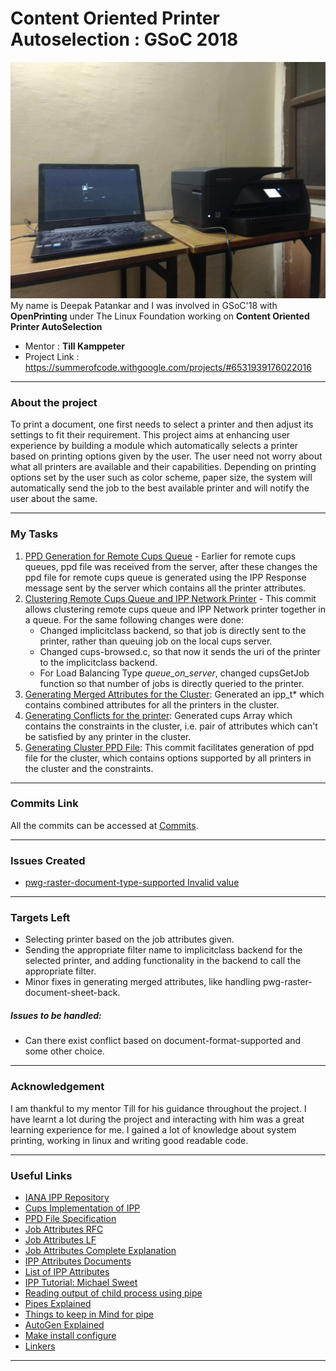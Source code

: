 # Content Oriented Printer Autoselection : GSoC 2018

![alt text](https://github.com/deepak0405/GSoC2018_documentation/blob/master/a.jpg)
My name is Deepak Patankar and  I was involved in GSoC'18 with **OpenPrinting** under The Linux Foundation working on **Content Oriented Printer AutoSelection**

  - Mentor : **Till Kamppeter**
  - Project Link : https://summerofcode.withgoogle.com/projects/#6531939176022016

***
### About the project
To print a document, one first needs to select a printer and then adjust its settings to fit their requirement. This project aims at enhancing user experience by building a module which automatically selects a printer based on printing options given by the user. The user need not worry about what all printers are available and their capabilities. Depending on printing options set by the user such as color scheme, paper size, the system will automatically send the job to the best available printer and will notify the user about the same.
***
### My Tasks

1. [PPD Generation for Remote Cups Queue] - Earlier for remote cups queues, ppd file was received from the server, after these changes the ppd file for remote cups queue is generated using the IPP Response message sent by the server which contains all the printer attributes.   
2. [Clustering Remote Cups Queue and IPP Network Printer] - This commit allows clustering remote cups queue and IPP Network printer together in a queue. For the same following changes were done:
    * Changed implicitclass backend, so that job is directly sent to the printer, rather than queuing job on the local cups server.
    * Changed cups-browsed.c, so that now it sends the uri of the printer to the implicitclass backend.
    * For Load Balancing Type *queue_on_server*, changed cupsGetJob function so that number of jobs is directly queried to the printer.
3. [Generating Merged Attributes for the Cluster]: Generated an ipp_t* which contains combined attributes for all the printers in the cluster.
4. [Generating Conflicts for the printer]: Generated cups Array which contains the constraints in the cluster, i.e. pair of attributes which can't be satisfied by any printer in the cluster.
5. [Generating Cluster PPD File]: This commit facilitates generation of ppd file for the cluster, which contains options supported by all printers in the cluster and the constraints. 
***
### Commits Link

All the commits can be accessed at [Commits](https://github.com/deepak0405/cups-filters/commits?author=deepak0405).
***
### Issues Created
- [pwg-raster-document-type-supported Invalid value](https://github.com/istopwg/ippsample/issues/156#issuecomment-411157280)
***

### Targets Left
- Selecting printer based on the job attributes given.
- Sending the appropriate filter name to implicitclass backend for the selected printer, and adding functionality in the backend to call the appropriate filter.
- Minor fixes in generating merged attributes, like handling pwg-raster-document-sheet-back.

##### Issues to be handled:
- Can there exist conflict based on document-format-supported and some other choice.
***
### Acknowledgement
I am thankful to my mentor Till  for his guidance throughout the project. I have learnt a lot during the project and interacting with him was a great learning experience for me. I gained a lot of knowledge about system printing, working in linux and writing good readable code.
***

### Useful Links
- [IANA IPP Repository](https://www.iana.org/assignments/ipp-registrations/ipp-registrations.xml)
- [Cups Implementation of IPP](https://www.cups.org/doc/spec-ipp.html)
- [PPD File Specification](https://www-cdf.fnal.gov/offline/PostScript/5003.PPD_Spec_v4.3.pdf)
- [Job Attributes RFC](https://tools.ietf.org/html/rfc2911#section-4.2)
- [Job Attributes LF](http://ftp.linux-foundation.org/pub/openprinting/jobticket/IPP_Mapping/IPP%20Attributes%20for%20Job%20Creation%20operation.pdf)
- [Job Attributes Complete Explanation](http://ftp.pwg.org/pub/pwg/candidates/cs-ippprodprint10-20010212-5100.3.pdf)
- [IPP Attributes Documents](https://tools.ietf.org/html/rfc8011#section-5.2)
- [List of IPP Attributes](https://www.pwg.org/ipp/ipp-registrations.xml)
- [IPP Tutorial: Michael Sweet](https://ftp.pwg.org/pub/pwg/ipp/wd/wd-ippguide-20180430.html)
- [Reading output of child process using pipe](http://www.microhowto.info/howto/capture_the_output_of_a_child_process_in_c.html)
- [Pipes Explained](https://stackoverflow.com/questions/11635219/dup2-dup-why-would-i-need-to-duplicate-a-file-descriptor)
- [Things to keep in Mind for pipe](https://stackoverflow.com/questions/29154056/redirect-stdout-to-a-file/29154328#29154328)
- [AutoGen Explained](http://inti.sourceforge.net/tutorial/libinti/autotoolsproject.html)
- [Make install configure](https://thoughtbot.com/blog/the-magic-behind-configure-make-make-install)
- [Linkers](https://www.lurklurk.org/linkers/linkers.html)
***
   [PPD Generation for Remote Cups Queue]:<https://github.com/deepak0405/cups-filters/commit/683d3acb984360b1516e20404497462a7e4f6455>
   [Clustering Remote Cups Queue and IPP Network Printer]: <https://github.com/deepak0405/cups-filters/commit/f7fec6a34dccf82a88e3ecce05eb40f016594829>
[Generating Merged Attributes for the Cluster]: <https://github.com/deepak0405/cups-filters/commit/365990aec31a6f92fe58e0d60113e0932098c526>

   [Generating Conflicts for the printer]: <https://github.com/deepak0405/cups-filters/commit/8c9e18971a3d42af90695f899284620656310140>
   [Generating Cluster PPD File]: <https://github.com/deepak0405/cups-filters/commit/8c9e18971a3d42af90695f899284620656310140>
   [Calling filters: you can directly use function from schedular to call the filter]: <https://wiki.debian.org/ThecupsfilterUtility>
   
  
